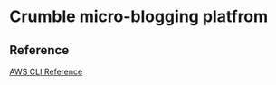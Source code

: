 # Crumble micro-blogging platfrom

## Reference
[AWS CLI Reference](https://docs.aws.amazon.com/cli/latest/reference/ )
